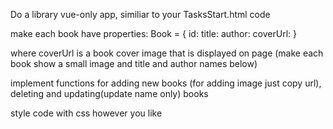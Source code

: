 Do a library vue-only app, similiar to your TasksStart.html code

make each book have properties:
Book = {
    id:
    title:
    author:
    coverUrl:
}

where coverUrl is a book cover image that is displayed on page 
(make each book show a small image and title and author names below)

implement functions for adding new books (for adding image just copy url), deleting and updating(update name only) books

style code with css however you like